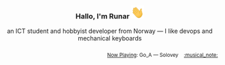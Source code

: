 <h3 align="center">Hallo, I'm Runar <img src="./assets/wave.gif" width="30px" height="30px"></h3>

<div align="center">an ICT student and hobbyist developer from Norway — I like devops and mechanical keyboards</div>

<br/>
<div align="right"><sub>
  <a href="https://www.last.fm/user/runarsf">Now Playing</a>: Go_A &mdash; Solovey &nbsp;&nbsp; <a href="https:&#x2F;&#x2F;www.last.fm&#x2F;music&#x2F;Go_A&#x2F;_&#x2F;Solovey">:musical_note:</a>
</sub></div>

